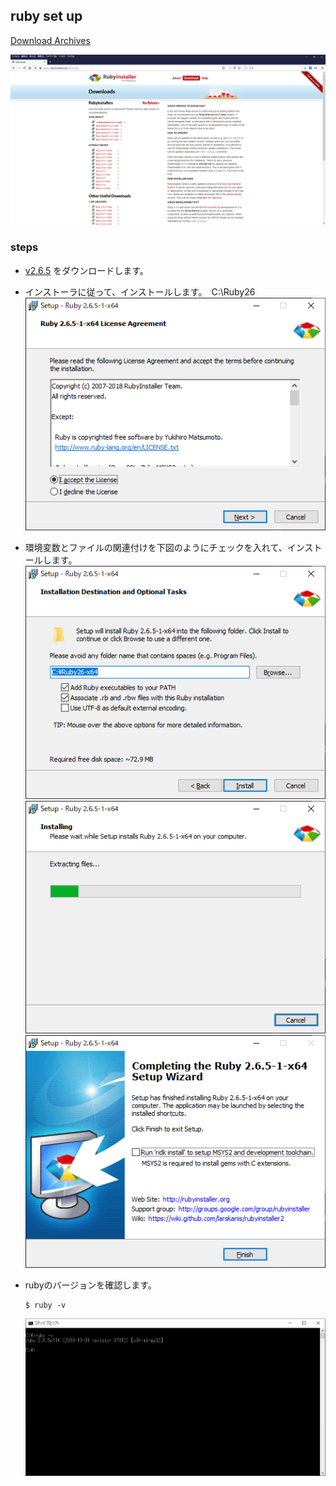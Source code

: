 ## ruby set up

[Download Archives](https://rubyinstaller.org/downloads/archives/)

![ruby](image/ruby/ruby-00.png)

### steps
- [v2.6.5](https://github.com/oneclick/rubyinstaller2/releases/download/RubyInstaller-2.6.5-1/rubyinstaller-2.6.5-1-x64.exe) をダウンロードします。
- インストーラに従って、インストールします。　C:\Ruby26
    ![ruby](image/ruby/ruby-01.png)

- 環境変数とファイルの関連付けを下図のようにチェックを入れて、インストールします。		
    ![ruby](image/ruby/ruby-02.png)
    ![ruby](image/ruby/ruby-03.png)
    ![ruby](image/ruby/ruby-04.png)
- rubyのバージョンを確認します。		
    ```
    $ ruby -v
    ```
    ![ruby](image/ruby/ruby-05.png)
